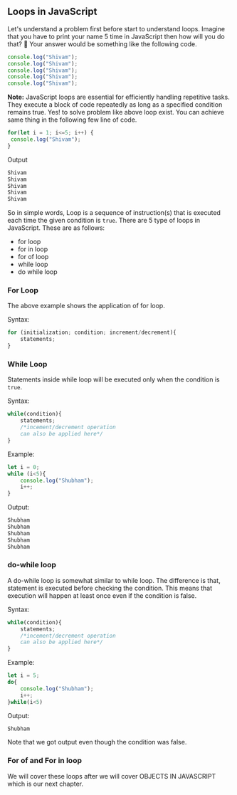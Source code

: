 ## Loops in JavaScript
Let's understand a problem first before start to understand loops. Imagine that you have to print your name 5 time in JavaScript then how will you do that? 🤔
Your answer would be something like the following code.
```javascript
console.log("Shivam");
console.log("Shivam");
console.log("Shivam");
console.log("Shivam");
console.log("Shivam");
```
**Note:** JavaScript loops are essential for efficiently handling repetitive tasks. They execute a block of code repeatedly as long as a specified condition remains true.
Yes! to solve problem like above loop exist. You can achieve same thing in the following few line of code.

```javascript
for(let i = 1; i<=5; i++) {
 console.log("Shivam");
}
```

Output
```javascript
Shivam
Shivam
Shivam
Shivam
Shivam
```

So in simple words, Loop is a sequence of instruction(s) that is executed each time the given condition is `true`.
There are 5 type of loops in JavaScript. These are as follows:

- for loop
- for in loop
- for of loop
- while loop
- do while loop

### For Loop
The above example shows the application of for loop.

Syntax:
```js
for (initialization; condition; increment/decrement){
    statements;
}
```

### While Loop
Statements inside while loop will be executed only when the condition is `true`.

Syntax:
```js
while(condition){
    statements;
    /*incement/decrement operation 
    can also be applied here*/
}
```

Example:
```js
let i = 0;
while (i<5){
    console.log("Shubham");
    i++;
}
```

Output:
```bash
Shubham
Shubham
Shubham
Shubham
Shubham
```

### do-while loop
A do-while loop is somewhat similar to while loop. The difference is that, statement is executed before checking the condition. This means that execution will happen at least once even if the condition is false.

Syntax:
```js
while(condition){
    statements;
    /*incement/decrement operation 
    can also be applied here*/
}
```

Example:
```js
let i = 5;
do{
    console.log("Shubham");
    i++;
}while(i<5)
```

Output:
```bash
Shubham
```

Note that we got output even though the condition was false.

### For of and For in loop
We will cover these loops after we will cover OBJECTS IN JAVASCRIPT which is our next chapter.